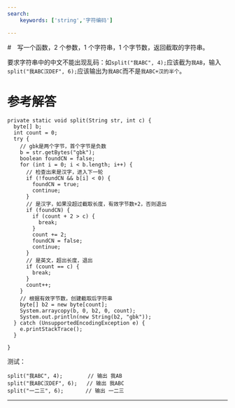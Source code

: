 ```yaml
---
search:
    keywords: ['string','字符编码']

---
```




#　写一个函数，2 个参数，1 个字符串，1 个字节数，返回截取的字符串。

要求字符串中的中文不能出现乱码：如`split("我ABC", 4);`应该截为`我AB`，输入`split("我ABC汉DEF", 6);`应该输出为`我ABC`而不是`我ABC+汉的半个`。 

# 参考解答

```
private static void split(String str, int c) {
  byte[] b;
  int count = 0;
  try {
    // gbk是两个字节，首个字节是负数
    b = str.getBytes("gbk");
    boolean foundCN = false;
    for (int i = 0; i < b.length; i++) {
      // 检查出来是汉字，进入下一轮
      if (!foundCN && b[i] < 0) {
        foundCN = true;
        continue;
      }
      // 是汉字，如果没超过截取长度，有效字节数+2，否则退出
      if (foundCN) {
        if (count + 2 > c) {
          break;
        }
        count += 2;
        foundCN = false;
        continue;
      }
      // 是英文，超出长度，退出
      if (count == c) {
        break;
      }
      count++;
    }
    // 根据有效字节数，创建截取后字符串
    byte[] b2 = new byte[count];
    System.arraycopy(b, 0, b2, 0, count);
    System.out.println(new String(b2, "gbk"));
  } catch (UnsupportedEncodingException e) {
    e.printStackTrace();
  }

}
```

测试：

```
split("我ABC", 4);        // 输出 我AB
split("我ABC汉DEF", 6);   // 输出 我ABC
split("一二三", 6);       // 输出 一二三
```



---